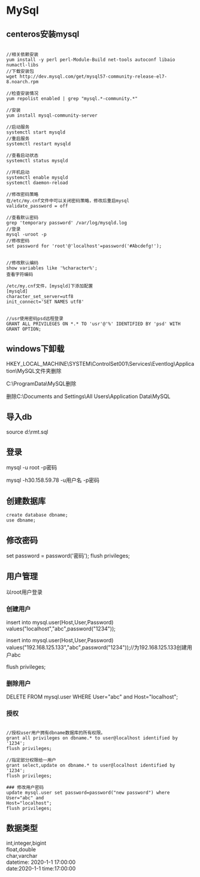 # MySql

## centeros安装mysql

```

//相关依赖安装
yum install -y perl perl-Module-Build net-tools autoconf libaio numactl-libs 
//下载安装包
wget http://dev.mysql.com/get/mysql57-community-release-el7-8.noarch.rpm

//检查安装情况
yum repolist enabled | grep "mysql.*-community.*"

//安装
yum install mysql-community-server

//启动服务
systemctl start mysqld
//重启服务
systemctl restart mysqld

//查看启动状态
systemctl status mysqld

//开机启动
systemctl enable mysqld
systemctl daemon-reload

//修改密码策略
在/etc/my.cnf文件中可以关闭密码策略，修改后重启mysql
validate_password = off

//查看默认密码
grep 'temporary password' /var/log/mysqld.log
//登录
mysql -uroot -p
//修改密码
set password for 'root'@'localhost'=password('#Abcdefg!');


//修改默认编码
show variables like '%character%';
查看字符编码

/etc/my.cnf文件，[mysqld]下添加配置
[mysqld]
character_set_server=utf8
init_connect='SET NAMES utf8'


//usr使用密码psd远程登录
GRANT ALL PRIVILEGES ON *.* TO 'usr'@'%' IDENTIFIED BY 'psd' WITH GRANT OPTION;
```

## windows下卸载

HKEY_LOCAL_MACHINE\\SYSTEM\\ControlSet001\\Services\\Eventlog\\Application\\MySQL文件夹删除

C:\\ProgramData\\MySQL删除

删除C:\\Documents and Settings\\All Users\\Application Data\\MySQL

## 导入db

source d:\\rmt.sql

## 登录

mysql -u root -p密码

mysql -h30.158.59.78 -u用户名 -p密码



## 创建数据库

```
create database dbname;
use dbname;
```

## 修改密码

set password = password('密码');
flush privileges;

## 用户管理

以root用户登录

### 创建用户

insert into mysql.user(Host,User,Password)
values("localhost","abc",password("1234"));

insert into mysql.user(Host,User,Password)  values("192.168.125.133","abc",password("1234"));//为192.168.125.133创建用户abc

flush privileges;

### 删除用户

DELETE FROM mysql.user WHERE User="abc" and Host="localhost";

### 授权

```

//授权user用户拥有dbname数据库的所有权限。
grant all privileges on dbname.* to user@localhost identified by '1234';
flush privileges;

//指定部分权限给一用户
grant select,update on dbname.* to user@localhost identified by '1234';
flush privileges;

### 修改用户密码
update mysql.user set password=password("new password") where User="abc" and
Host="localhost";
flush privileges;
```

## 数据类型

int,integer,bigint  
float,double  
char,varchar  
datetime: 2020-1-1 17:00:00  
date:2020-1-1
time:17:00:00
